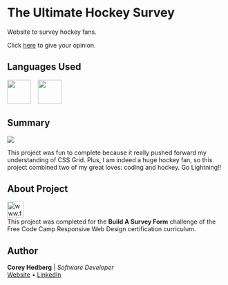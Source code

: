 # The Ultimate Hockey Survey

Website to survey hockey fans.

Click [here](https://coreyhedberg.github.io/ultimate_hockey_survey/) to give your opinion.

## Languages Used

<image src="readme_files/html.svg" width="55">&nbsp; &nbsp; <image src="readme_files/css.svg" width="55">

## Summary

<image src="readme_files/readme_screenshot.png">

This project was fun to complete because it really pushed forward my understanding of CSS Grid. Plus, I am indeed a huge hockey fan, so this project combined two of my great loves: coding and hockey. Go Lightning!!

## About Project

<image src="readme_files/free_code_camp_logo.png" width="38" alt="www.freecodecamp.org"><br>
This project was completed for the **Build A Survey Form** challenge of the Free Code Camp Responsive Web Design certification curriculum.<br>

## Author

**Corey Hedberg** | _Software Developer_ <br>
[Website](https://coreyhedberg.dev) &bull; [LinkedIn](https://www.linkedin.com/in/coreyhedberg/)
